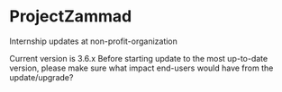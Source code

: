 # ProjectZammad
Internship updates at non-profit-organization

Current version is 3.6.x
Before starting update to the most up-to-date version, please make sure what impact end-users would have from the update/upgrade?
